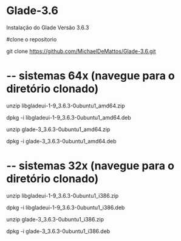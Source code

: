 # Glade-3.6
Instalação do Glade Versão 3.6.3

#clone o repositorio

git clone https://github.com/MichaelDeMattos/Glade-3.6.git

# -- sistemas 64x (navegue para o diretório clonado)

unzip libgladeui-1-9_3.6.3-0ubuntu1_amd64.zip

dpkg -i libgladeui-1-9_3.6.3-0ubuntu1_amd64.deb 

unzip glade-3_3.6.3-0ubuntu1_amd64.zip

dpkg -i glade-3_3.6.3-0ubuntu1_amd64.deb 

# -- sistemas 32x (navegue para o diretório clonado)

unzip libgladeui-1-9_3.6.3-0ubuntu1_i386.zip

dpkg -i libgladeui-1-9_3.6.3-0ubuntu1_i386.deb

unzip glade-3_3.6.3-0ubuntu1_i386.zip

dpkg -i glade-3_3.6.3-0ubuntu1_i386.deb

